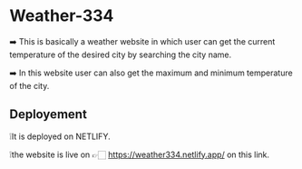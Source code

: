 # Weather-334
➡️ This is basically a weather website in which user can get the current temperature of the desired city by searching the city name.

➡️ In this website user can also get the maximum and minimum temperature of the city.

## Deployement


❕It is deployed on NETLIFY.

❕the website is live on 👉🏻 https://weather334.netlify.app/ on this link.



